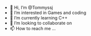 - 👋 Hi, I’m @Tommyssj 
- 👀 I’m interested in Games and coding
- 🌱 I’m currently learning C++
- 💞️ I’m looking to collaborate on 
- 📫 How to reach me ...

<!---
Tommyssj/Tommyssj is a ✨ special ✨ repository because its `README.md` (this file) appears on your GitHub profile.
You can click the Preview link to take a look at your changes.
--->
